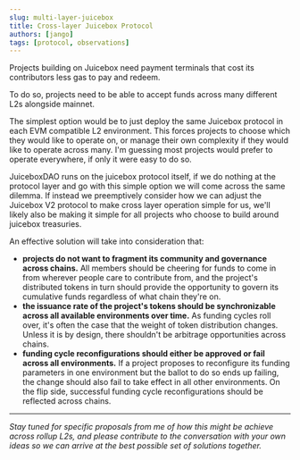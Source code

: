 ```yaml
---
slug: multi-layer-juicebox
title: Cross-layer Juicebox Protocol
authors: [jango]
tags: [protocol, observations]
---
```


Projects building on Juicebox need payment terminals that cost its contributors less gas to pay and redeem.

To do so, projects need to be able to accept funds across many different L2s alongside mainnet.

The simplest option would be to just deploy the same Juicebox protocol in each EVM compatible L2 environment. This forces projects to choose which they would like to operate on, or manage their own complexity if they would like to operate across many. I'm guessing most projects would prefer to operate everywhere, if only it were easy to do so.

JuiceboxDAO runs on the juicebox protocol itself, if we do nothing at the protocol layer and go with this simple option we will come across the same dilemma. If instead we preemptively consider how we can adjust the Juicebox V2 protocol to make cross layer operation simple for us, we'll likely also be making it simple for all projects who choose to build around juicebox treasuries.

An effective solution will take into consideration that:

- **projects do not want to fragment its community and governance across chains.** All members should be cheering for funds to come in from wherever people care to contribute from, and the project's distributed tokens in turn should provide the opportunity to govern its cumulative funds regardless of what chain they're on.
- **the issuance rate of the project's tokens should be synchronizable across all available environments over time.** As funding cycles roll over, it's often the case that the weight of token distribution changes. Unless it is by design, there shouldn't be arbitrage opportunities across chains.
- **funding cycle reconfigurations should either be approved or fail across all environments.** If a project proposes to reconfigure its funding parameters in one environment but the ballot to do so ends up failing, the change should also fail to take effect in all other environments. On the flip side, successful funding cycle reconfigurations should be reflected across chains.

---

*Stay tuned for specific proposals from me of how this might be achieve across rollup L2s, and please contribute to the conversation with your own ideas so we can arrive at the best possible set of solutions together.*
